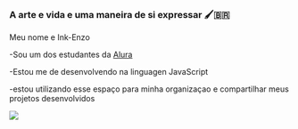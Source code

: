 ### A arte e vida e uma maneira de si expressar 🖌️🇧🇷

Meu nome e Ink-Enzo

-Sou um dos estudantes da [Alura](https://www.alura.com.br/)

-Estou me de desenvolvendo na linguagen JavaScript

-estou utilizando esse espaço para minha organizaçao e compartilhar meus projetos desenvolvidos

![](https://media1.tenor.com/m/zEgjFFJ1-doAAAAC/todo-yuji.gif)
